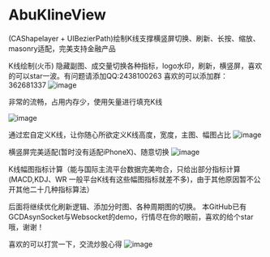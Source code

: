 # AbuKlineView
(CAShapelayer + UIBezierPath)绘制K线支撑横竖屏切换、刷新、长按、缩放、masonry适配，完美支持金融产品

K线绘制(火币) 隐藏副图、成交量切换各种指标，logo水印，刷新，横竖屏，喜欢的可以star一波。有问题请添加QQ:2438100263 喜欢的可以添加群：362681337
![image](https://github.com/AbuIOSDeveloper/KLine/blob/master/Resource/火币.jpg)

非常的流畅，占用内存少，使用矢量进行填充K线

![image](https://github.com/AbuIOSDeveloper/KLine/blob/master/Resource/kline.gif)

通过宏自定义K线，让你随心所欲定义K线高度，宽度，主图、幅图占比
![image](https://github.com/AbuIOSDeveloper/KLine/blob/master/Resource/宏定义适配.png)

横竖屏完美适配(暂时没有适配iPhoneX)、随意切换
![image](https://github.com/AbuIOSDeveloper/KLine/blob/master/Resource/竖屏.png)




K线幅图指标计算（能与国际主流平台数据完美吻合，只给出部分指标计算(MACD,KDJ、WR 一般平台K线有这些幅图指标就差不多)，由于其他原因暂不公开其他二十几种指标算法）



后面将继续优化刷新逻辑、添加分时图、各种周期图的切换。
本GitHub已有GCDAsynSocket与Websocket的demo，行情尽在你的眼前，喜欢的给个star哦，谢谢！

喜欢的可以打赏一下，交流炒股心得
![image](https://github.com/AbuIOSDeveloper/KLine/blob/master/WX%402x.png)



